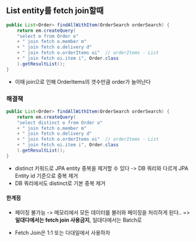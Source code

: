 ## List entity를 fetch join할때
```java
public List<Order> findAllWithItem(OrderSearch orderSearch) {  
	return em.createQuery(  
	"select o from Order o"  
	+ " join fetch o.member m"  
	+ " join fetch o.delivery d"  
	+ " join fetch o.orderItems oi"  // orderItems - List
	+ " join fetch oi.item i", Order.class  
	).getResultList();  
}
```
- 이때 join으로 인해 OrderItems의 갯수만큼 order가 늘어난다
### 해결책
```java
public List<Order> findAllWithItem(OrderSearch orderSearch) {  
	return em.createQuery(  
	"select distinct o from Order o"  
	+ " join fetch o.member m"  
	+ " join fetch o.delivery d"  
	+ " join fetch o.orderItems oi"  // orderItems - List
	+ " join fetch oi.item i", Order.class  
	).getResultList();  
}
```
- distinct 키워드로 JPA entity 중복을 제거할 수 있다
  -> DB 쿼리와 다르게 JPA Entity id 기준으로 중복 제거
- DB 쿼리에서도 distinct로 기본 중복 제거
#### 한계점
- 페이징 불가능
  -> 메모리에서 모든 데이터를 불러와 페이징을 처리하게 된다.. 
  => **일대다에서는 fetch join 사용금지**, 일대다에서는 Batch로

- Fetch Join은 1:1 또는 다대일에서 사용하자